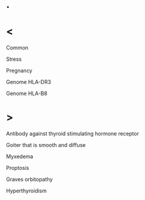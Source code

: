 # .

# <

Common

Stress

Pregnancy

Genome HLA-DR3

Genome HLA-B8

# >

Antibody against thyroid stimulating hormone receptor

Goiter that is smooth and diffuse

Myxedema

Proptosis

Graves orbitopathy

Hyperthyroidism
